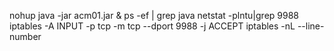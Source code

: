 nohup java -jar acm01.jar &
ps -ef | grep java
netstat -plntu|grep 9988
iptables -A INPUT -p tcp -m tcp --dport 9988 -j ACCEPT
iptables -nL --line-number
